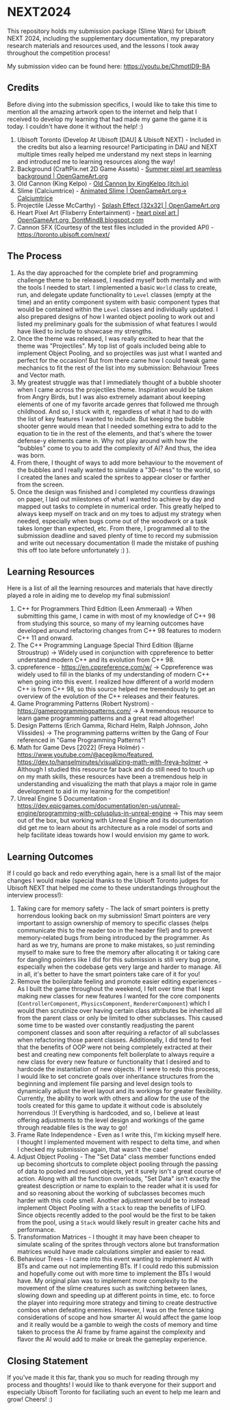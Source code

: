 # NEXT2024
This repository holds my submission package (Slime Wars) for Ubisoft NEXT 2024, including the supplementary documentation, my preparatory research materials and resources used, and the lessons I took away throughout the competition process!

My submission video can be found here: https://youtu.be/ChmotID9-BA

## Credits
Before diving into the submission specifics, I would like to take this time to mention all the amazing artwork open to the internet and help that I received to develop my learning that had made my game the game it is today. I couldn't have done it without the help! :)

 1. Ubisoft Toronto (Develop At Ubisoft [DAU] & Ubisoft NEXT) - Included in the credits but also a learning resource! Participating in DAU and NEXT multiple times really helped me understand my next steps in learning and introduced me to learning resources along the way!
 2. Background (CraftPix.net 2D Game Assets) - [Summer pixel art seamless background | OpenGameArt.org](https://opengameart.org/content/summer-pixel-art-seamless-background)
 3. Old Cannon (King Kelpo) - [Old Cannon by KingKelpo (itch.io)](https://kingkelp.itch.io/old-cannon)
 4. Slime (Calciumtrice) - [Animated Slime | OpenGameArt.org-> Calciumtrice](https://opengameart.org/content/animated-slime)
 5. Projectile (Jesse McCarthy) - [Splash Effect [32x32] | OpenGameArt.org](https://opengameart.org/content/splash-effect-32x32)
 6. Heart Pixel Art (Flixberry Entertainment) - [heart pixel art | OpenGameArt.org, DontMind8.blogspot.com](https://opengameart.org/content/heart-pixel-art)
 7. Cannon SFX (Courtesy of the test files included in the provided API) - https://toronto.ubisoft.com/next/ 

## The Process
1. As the day approached for the complete brief and programming challenge theme to be released, I readied myself both mentally and with the tools I needed to start. I implemented a basic `World` class to create, run, and delegate update functionality to `Level` classes (empty at the time) and an entity component system with basic component types that would be contained within the `Level` classes and individually updated. I also prepared designs of how I wanted object pooling to work out and listed my preliminary goals for the submission of what features I would have liked to include to showcase my strengths.
2. Once the theme was released, I was really excited to hear that the theme was "Projectiles". My top list of goals included being able to implement Object Pooling, and so projectiles was just what I wanted and perfect for the occasion! But from there came how I could tweak game mechanics to fit the rest of the list into my submission: Behaviour Trees and Vector math.
3. My greatest struggle was that I immediately thought of a bubble shooter when I came across the projectiles theme. Inspiration would be taken from Angry Birds, but I was also extremely adamant about keeping elements of one of my favorite arcade genres that followed me through childhood. And so, I stuck with it, regardless of what it had to do with the list of key features I wanted to include. But keeping the bubble shooter genre would mean that I needed something extra to add to the equation to tie in the rest of the elements, and that's where the tower defense-y elements came in. Why not play around with how the "bubbles" come to you to add the complexity of AI? And thus, the idea was born.
4. From there, I thought of ways to add more behaviour to the movement of the bubbles and I really wanted to simulate a "3D-ness" to the world, so I created the lanes and scaled the sprites to appear closer or farther from the screen.
5. Once the design was finished and I completed my countless drawings on paper, I laid out milestones of what I wanted to achieve by day and mapped out tasks to complete in numerical order. This greatly helped to always keep myself on track and on my toes to adjust my strategy when needed, especially when bugs come out of the woodwork or a task takes longer than expected, etc. From there, I programmed all to the submission deadline and saved plenty of time to record my submission and write out necessary documentation (I made the mistake of pushing this off too late before unfortunately :) ).

## Learning Resources
Here is a list of all the learning resources and materials that have directly played a role in aiding me to develop my final submission!

1. C++ for Programmers Third Edition (Leen Ammeraal)
   -> When submitting this game, I came in with most of my knowledge of C++ 98 from studying this source, so many of my learning outcomes have developed around refactoring changes from C++ 98 features to modern C++ 11 and onward.
2. The C++ Programming Language Special Third Edition (Bjarne Stroustrup)
   -> Widely used in conjunction with cppreference to better understand modern C++ and its evolution from C++ 98.
3. cppreference - https://en.cppreference.com/w/
  -> Cppreference was widely used to fill in the blanks of my understanding of modern C++ when going into this event. I realized how different of a world modern C++ is from C++ 98, so this source helped me tremendously to get an overview of the evolution of the C++ releases and their features.
4. Game Programming Patterns (Robert Nystrom) - https://gameprogrammingpatterns.com/
   -> A tremendous resource to learn game programming patterns and a great read altogether!
5. Design Patterns (Erich Gamma, Richard Helm, Ralph Johnson, John Vlissides)
   -> The programming patterns written by the Gang of Four referenced in "Game Programming Patterns"!
7. Math for Game Devs [2022] (Freya Holmér) - https://www.youtube.com/@acegikmo/featured, https://dev.to/hanselminutes/visualizing-math-with-freya-holmer
   -> Although I studied this resource far back and do still need to touch up on my math skills, these resources have been a tremendous help in understanding and visualizing the math that plays a major role in game development to aid in my learning for the competition!
8. Unreal Engine 5 Documentation - https://dev.epicgames.com/documentation/en-us/unreal-engine/programming-with-cplusplus-in-unreal-engine
   -> This may seem out of the box, but working with Unreal Engine and its documentation did get me to learn about its architecture as a role model of sorts and help facilitate ideas towards how I would envision my game to work.

## Learning Outcomes
If I could go back and redo everything again, here is a small list of the major changes I would make (special thanks to the Ubisoft Toronto judges for Ubisoft NEXT that helped me come to these understandings throughout the interview process!):

1. Taking care for memory safety - The lack of smart pointers is pretty horrendous looking back on my submission! Smart pointers are very important to assign ownership of memory to specific classes (helps communicate this to the reader too in the header file!) and to prevent memory-related bugs from being introduced by the programmer. As hard as we try, humans are prone to make mistakes, so just reminding myself to make sure to free the memory after allocating it or taking care for dangling pointers like I did for this submission is still very bug prone, especially when the codebase gets very large and harder to manage. All in all, it's better to have the smart pointers take care of it for you!
2. Remove the boilerplate feeling and promote easier editing experiences - As I built the game throughout the weekend, I felt over time that I kept making new classes for new features I wanted for the core components (`ControllerComponent`, `PhysicsComponent`, `RendererComponent`) which I would then scrutinize over having certain class attributes be inherited all from the parent class or only be limited to other subclasses. This caused some time to be wasted over constantly readjusting the parent component classes and soon after requiring a refactor of all subclasses when refactoring those parent classes. Additionally, I did tend to feel that the benefits of OOP were not being completely extracted at their best and creating new components felt boilerplate to always require a new class for every new feature or functionality that I desired and to hardcode the instantiation of new objects. If I were to redo this process, I would like to set concrete goals over inheritance structures from the beginning and implement file parsing and level design tools to dynamically adjust the level layout and its workings for greater flexibility. Currently, the ability to work with others and allow for the use of the tools created for this game to update it without code is absolutely horrendous :)! Everything is hardcoded, and so, I believe at least offering adjustments to the level design and workings of the game through readable files is the way to go!
3. Frame Rate Independence - Even as I write this, I'm kicking myself here. I thought I implemented movement with respect to delta time, and when I checked my submission again, that wasn't the case!
4. Adjust Object Pooling - The "Set Data" class member functions ended up becoming shortcuts to complete object pooling through the passing of data to pooled and reused objects, yet it surely isn't a great course of action. Along with all the function overloads, "Set Data" isn't exactly the greatest description or name to explain to the reader what it is used for and so reasoning about the working of subclasses becomes much harder with this code smell. Another adjustment would be to instead implement Object Pooling with a `Stack` to reap the benefits of LIFO. Since objects recently added to the pool would be the first to be taken from the pool, using a `Stack` would likely result in greater cache hits and performance.
5. Transformation Matrices - I thought it may have been cheaper to simulate scaling of the sprites through vectors alone but transformation matrices would have made calculations simpler and easier to read.
6. Behaviour Trees - I came into this event wanting to implement AI with BTs and came out not implementing BTs. If I could redo this submission and hopefully come out with more time to implement the BTs I would have. My original plan was to implement more complexity to the movement of the slime creatures such as switching between lanes, slowing down and speeding up at different points in time, etc. to force the player into requiring more strategy and timing to create destructive combos when defeating enemies. However, I was on the fence taking considerations of scope and how smarter AI would affect the game loop and it really would be a gamble to weigh the costs of memory and time taken to process the AI frame by frame against the complexity and flavor the AI would add to make or break the gameplay experience.

## Closing Statement
If you've made it this far, thank you so much for reading through my process and thoughts! I would like to thank everyone for their support and especially Ubisoft Toronto for faciliating such an event to help me learn and grow! 
Cheers! :)
